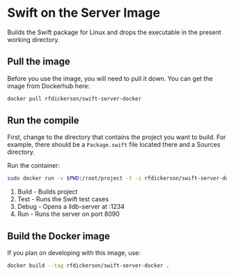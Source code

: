 # Swift on the Server Image

Builds the Swift package for Linux and drops the executable in the present working directory.


## Pull the image

Before you use the image, you will need to pull it down. You can get the image from Dockerhub here:

```bash
docker pull rfdickerson/swift-server-docker
```

## Run the compile

First, change to the directory that contains the project you want to build. For example, there should be a `Package.swift` file located there and a Sources directory. 

Run the container:

```bash
sudo docker run -v $PWD:/root/project -t -i rfdickerson/swift-server-docker:latest ACTION
```

1. Build - Builds project
2. Test - Runs the Swift test cases
3. Debug - Opens a lldb-server at :1234
4. Run - Runs the server on port 8090

## Build the Docker image

If you plan on developing with this image, use:

```bash
docker build --tag rfdickerson/swift-server-docker .
```




